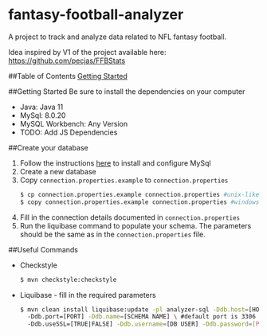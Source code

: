 # fantasy-football-analyzer
A project to track and analyze data related to NFL fantasy football.

Idea inspired by V1 of the project available here: https://github.com/pecjas/FFBStats

##Table of Contents
[Getting Started](#getting-started)


##Getting Started
Be sure to install the dependencies on your computer
* Java: Java 11
* MySql: 8.0.20
* MySQL Workbench: Any Version
* TODO: Add JS Dependencies


##Create your database
1. Follow the instructions [here](https://dev.mysql.com/doc/refman/8.0/en/installing.html) 
   to install and configure MySql
2. Create a new database
3. Copy `connection.properties.example` to `connection.properties`
    ```bash
   $ cp connection.properties.example connection.properties #unix-like OS
   $ copy connection.properties.example connection.properties #windows OS
    ```
4. Fill in the connection details documented in `connection.properties`
5. Run the liquibase command to populate your schema. The parameters should be the same as in 
   the `connection.properties` file.

##Useful Commands 
* Checkstyle
    ```bash
    $ mvn checkstyle:checkstyle
    ```
* Liquibase - fill in the required parameters
    ```bash
    $ mvn clean install liquibase:update -pl analyzer-sql -Ddb.host=[HOST NAME] \ #default host is 127.0.0.1
      -Ddb.port=[PORT] -Ddb.name=[SCHEMA NAME] \ #default port is 3306
      -Ddb.useSSL=[TRUE|FALSE] -Ddb.username=[DB USER] -Ddb.password=[PASSWORD] #Defaults are FALSE, root, admin
    ```

